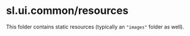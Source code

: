 # sl.ui.common/resources

This folder contains static resources (typically an `"images"` folder as well).
